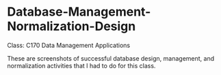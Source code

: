 # Database-Management-Normalization-Design
Class: C170 Data Management Applications

These are screenshots of successful database design, management, and normalization activities that I had to do for this class.
